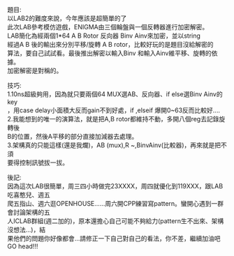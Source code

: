 題目:  
    以LAB2的難度來說，今年應該是超簡單的了  
    此次LAB參考模仿遊戲，ENIGMA由三個輪盤與一個反轉器進行加密解密。  
    LAB簡化為經兩個1*64 A B Rotor 反向器 Binv Ainv來加密，並以string  
    經過A B 後的輸出來分別平移/旋轉 A B rotor，比較好玩的是題目沒給解密的  
    算法，要自己試試看。最後推出解密以輸入Binv 和輸入Ainv維平移、旋轉的依據。  
    加密解密是對稱的。

技巧:  
    1.10ns超級夠用，因為就只要兩個64 MUX選AB、反向器、if else選Binv Ainv的key  
      ，用case delay小面積大反而gain不到好處，if ,elseif 爆開0~63反而比較好....  
    2.我能想到的唯一的演算法，就是把A,B rotor都維持不動，多開八個reg去記錄旋轉後  
      B的位置，然後A平移的部分直接加減器去處理。  
    3.架構真的只能這樣(還是我爛)，AB (mux),R ~,BinvAinv(比較器)，再來就是把不須  
      要得控制訊號拔一拔。

後記:  
    因為這次LAB很簡單，周三四小時做完23XXXX，周四就優化到119XXX，跟LAB吃喜憨兒、週五  
爬五指山、週六逛OPENHOUSE......周六開CPP練習寫pattern。蠻開心遇到一群會討論架構的五  
人ICLAB群組(週二加的)，原本還擔心自己可能不夠給力(pattern生不出來、架構沒想法...)，結  
果他們的問題你好像都會...請修正一下自己對自己的看法，你不差，繼續加油吧GO head!!!

